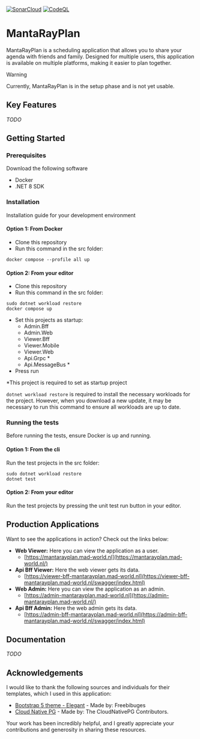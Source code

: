 [![SonarCloud](https://github.com/MadWorldNL/MantaRayPlan/actions/workflows/sonarqube.yaml/badge.svg)](https://github.com/MadWorldNL/MantaRayPlan/actions/workflows/sonarqube.yaml)
[![CodeQL](https://github.com/MadWorldNL/MantaRayPlan/actions/workflows/github-code-scanning/codeql/badge.svg)](https://github.com/MadWorldNL/MantaRayPlan/actions/workflows/github-code-scanning/codeql)

# MantaRayPlan 
MantaRayPlan is a scheduling application that allows you to share your agenda with friends and family. 
Designed for multiple users, this application is available on multiple platforms, making it easier to plan together.

> [!WARNING]
> Currently, MantaRayPlan is in the setup phase and is not yet usable.

## Key Features
*TODO*

## Getting Started
### Prerequisites
Download the following software
* Docker 
* .NET 8 SDK

### Installation
Installation guide for your development environment
#### Option 1: From Docker
* Clone this repository
* Run this command in the src folder:
```shell
docker compose --profile all up
```

#### Option 2: From your editor
* Clone this repository
* Run this command in the src folder:
```shell
sudo dotnet workload restore
docker compose up
```
* Set this projects as startup:
    * Admin.Bff
    * Admin.Web
    * Viewer.Bff
    * Viewer.Mobile
    * Viewer.Web
    * Api.Grpc *
    * Api.MessageBus *
* Press run

*This project is required to set as startup project

`dotnet workload restore` is required to install the necessary workloads for the project. However, when you download a new update,
it may be necessary to run this command to ensure all workloads are up to date.

### Running the tests
Before running the tests, ensure Docker is up and running.

#### Option 1: From the cli
Run the test projects in the src folder:
```shell
sudo dotnet workload restore
dotnet test
```

#### Option 2: From your editor
Run the test projects by pressing the unit test run button in your editor.

## Production Applications
Want to see the applications in action? Check out the links below:
* **Web Viewer:** Here you can view the application as a user.
  * [https://mantarayplan.mad-world.nl](https://mantarayplan.mad-world.nl/)
* **Api Bff Viewer:** Here the web viewer gets its data.
  * [https://viewer-bff-mantarayplan.mad-world.nl](https://viewer-bff-mantarayplan.mad-world.nl/swagger/index.html)
* **Web Admin:** Here you can view the application as an admin.
  * [https://admin-mantarayplan.mad-world.nl](https://admin-mantarayplan.mad-world.nl/)
* **Api Bff Admin:** Here the web admin gets its data.
  * [https://admin-bff-mantarayplan.mad-world.nl](https://admin-bff-mantarayplan.mad-world.nl/swagger/index.html)

## Documentation
*TODO*

## Acknowledgements
I would like to thank the following sources and individuals for their templates, which I used in this application:
- [Bootstrap 5 theme - Elegant](https://themewagon.com/themes/free-bootstrap-5-html-5-admin-dashboard-website-template-elegant/) - Made by: Freebibuges
- [Cloud Native PG](https://cloudnative-pg.io/) - Made by: The CloudNativePG Contributors.

Your work has been incredibly helpful, and I greatly appreciate your contributions and generosity in sharing these resources.